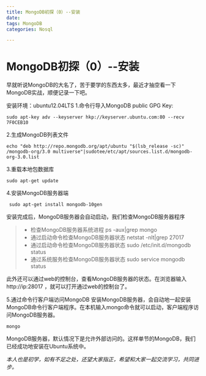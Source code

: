 ```yaml
---
title: MongoDB初探（0）--安装
date: 
tags: MongoDB
categories: Nosql

---
```


# MongoDB初探（0）--安装
早就听说MongoDB的大名了，苦于要学的东西太多，最近才抽空看一下MongoDB实战，顺便记录一下吧。

安装环境：ubuntu12.04LTS
1.命令行导入MongoDB public GPG Key:

    sudo apt-key adv --keyserver hkp://keyserver.ubuntu.com:80 --recv 7F0CEB10

 2.生成MongoDB列表文件
```
echo "deb http://repo.mongodb.org/apt/ubuntu "$(lsb_release -sc)"
/mongodb-org/3.0 multiverse"|sudotee/etc/apt/sources.list.d/mongodb-org-3.0.list
```
3.重载本地包数据库

    sudo apt-get update
    
4.安装MongoDB服务器端

     sudo apt-get install mongodb-10gen

 安装完成后，MongoDB服务器会自动启动，我们检查MongoDB服务器程序
 > * 检查MongoDB服务器系统进程
  ps -aux|grep mongo
 > * 通过启动命令检查MongoDB服务器状态
  netstat -nlt|grep 27017
> *  通过启动命令检查MongoDB服务器状态
sudo /etc/init.d/mongodb status
> * 通过系统服务检查MongoDB服务器状态
sudo service mongodb status

此外还可以通过web的控制台，查看MongoDB服务器的状态。在浏览器输入 http://ip:28017 ，就可以打开通过web的控制台了。

5.通过命令行客户端访问MongoDB
安装MongoDB服务器，会自动地一起安装MongoDB命令行客户端程序。在本机输入mongo命令就可以启动，客户端程序访问MongoDB服务器。

    mongo

 MongoDB服务器，默认情况下是允许外部访问的。这样单节的MongoDB，我们已经成功地安装在Ubuntu系统中。



*本人也是初学，如有不足之处，还望大家指正，希望和大家一起交流学习，共同进步。*



